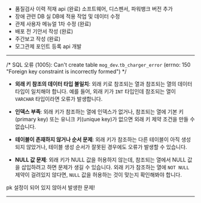 - 품질검사 이력 적재 api (완료)
	소프트웨어, 디스펜서, 파워뱅크 버전 추가
- 장애 관련 DB 실 DB에 적용 작업 및 데이터 수정 
- 관제 사용자 메뉴얼 1차 수정 (완료)
- 배포 전 기안서 작성 (완료)
- 주간보고 작성 (완료)
- 모그관제 포인트 등록 api 개발

----
/* SQL 오류 (1005): Can't create table `mog_dev`.`tb_charger_error` (errno: 150 "Foreign key constraint is incorrectly formed") */

- **외래 키 참조의 데이터 타입 불일치**: 외래 키로 참조되는 열과 참조되는 열의 데이터 타입이 일치해야 합니다. 예를 들어, 외래 키가 `INT` 타입인데 참조되는 열이 `VARCHAR` 타입이라면 오류가 발생합니다.
    
- **인덱스 부족**: 외래 키가 참조하는 열에 인덱스가 없거나, 참조되는 열에 기본 키(primary key) 또는 유니크 키(unique key)가 없으면 외래 키 제약 조건을 만들 수 없습니다.
    
- **테이블이 존재하지 않거나 순서 문제**: 외래 키가 참조하는 다른 테이블이 아직 생성되지 않았거나, 테이블 생성 순서가 잘못된 경우에도 오류가 발생할 수 있습니다.
    
- **NULL 값 문제**: 외래 키가 NULL 값을 허용하지 않는데, 참조되는 열에서 NULL 값을 삽입하려고 하면 문제가 생길 수 있습니다. 외래 키가 참조하는 열에 `NOT NULL` 제약이 걸려있지 않다면, `NULL` 값을 허용하는 것이 맞는지 확인해봐야 합니다.

pk 설정이 되어 있지 않아서 발생한 문제!

---
